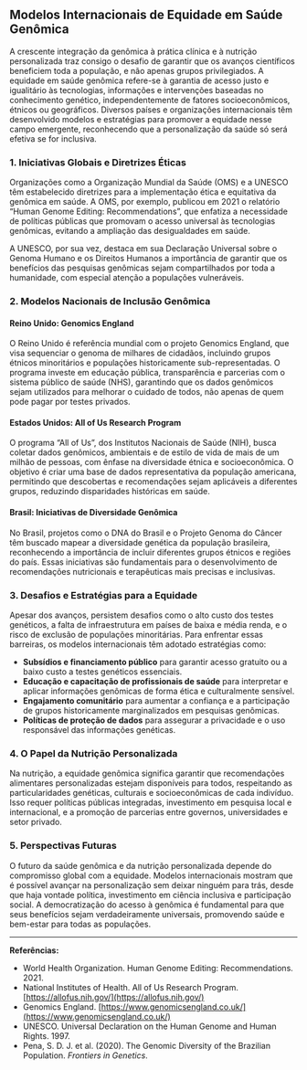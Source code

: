 
## Modelos Internacionais de Equidade em Saúde Genômica

A crescente integração da genômica à prática clínica e à nutrição personalizada traz consigo o desafio de garantir que os avanços científicos beneficiem toda a população, e não apenas grupos privilegiados. A equidade em saúde genômica refere-se à garantia de acesso justo e igualitário às tecnologias, informações e intervenções baseadas no conhecimento genético, independentemente de fatores socioeconômicos, étnicos ou geográficos. Diversos países e organizações internacionais têm desenvolvido modelos e estratégias para promover a equidade nesse campo emergente, reconhecendo que a personalização da saúde só será efetiva se for inclusiva.

### 1. **Iniciativas Globais e Diretrizes Éticas**

Organizações como a Organização Mundial da Saúde (OMS) e a UNESCO têm estabelecido diretrizes para a implementação ética e equitativa da genômica em saúde. A OMS, por exemplo, publicou em 2021 o relatório “Human Genome Editing: Recommendations”, que enfatiza a necessidade de políticas públicas que promovam o acesso universal às tecnologias genômicas, evitando a ampliação das desigualdades em saúde.

A UNESCO, por sua vez, destaca em sua Declaração Universal sobre o Genoma Humano e os Direitos Humanos a importância de garantir que os benefícios das pesquisas genômicas sejam compartilhados por toda a humanidade, com especial atenção a populações vulneráveis.

### 2. **Modelos Nacionais de Inclusão Genômica**

#### **Reino Unido: Genomics England**

O Reino Unido é referência mundial com o projeto Genomics England, que visa sequenciar o genoma de milhares de cidadãos, incluindo grupos étnicos minoritários e populações historicamente sub-representadas. O programa investe em educação pública, transparência e parcerias com o sistema público de saúde (NHS), garantindo que os dados genômicos sejam utilizados para melhorar o cuidado de todos, não apenas de quem pode pagar por testes privados.

#### **Estados Unidos: All of Us Research Program**

O programa “All of Us”, dos Institutos Nacionais de Saúde (NIH), busca coletar dados genômicos, ambientais e de estilo de vida de mais de um milhão de pessoas, com ênfase na diversidade étnica e socioeconômica. O objetivo é criar uma base de dados representativa da população americana, permitindo que descobertas e recomendações sejam aplicáveis a diferentes grupos, reduzindo disparidades históricas em saúde.

#### **Brasil: Iniciativas de Diversidade Genômica**

No Brasil, projetos como o DNA do Brasil e o Projeto Genoma do Câncer têm buscado mapear a diversidade genética da população brasileira, reconhecendo a importância de incluir diferentes grupos étnicos e regiões do país. Essas iniciativas são fundamentais para o desenvolvimento de recomendações nutricionais e terapêuticas mais precisas e inclusivas.

### 3. **Desafios e Estratégias para a Equidade**

Apesar dos avanços, persistem desafios como o alto custo dos testes genéticos, a falta de infraestrutura em países de baixa e média renda, e o risco de exclusão de populações minoritárias. Para enfrentar essas barreiras, os modelos internacionais têm adotado estratégias como:

- **Subsídios e financiamento público** para garantir acesso gratuito ou a baixo custo a testes genéticos essenciais.
- **Educação e capacitação de profissionais de saúde** para interpretar e aplicar informações genômicas de forma ética e culturalmente sensível.
- **Engajamento comunitário** para aumentar a confiança e a participação de grupos historicamente marginalizados em pesquisas genômicas.
- **Políticas de proteção de dados** para assegurar a privacidade e o uso responsável das informações genéticas.

### 4. **O Papel da Nutrição Personalizada**

Na nutrição, a equidade genômica significa garantir que recomendações alimentares personalizadas estejam disponíveis para todos, respeitando as particularidades genéticas, culturais e socioeconômicas de cada indivíduo. Isso requer políticas públicas integradas, investimento em pesquisa local e internacional, e a promoção de parcerias entre governos, universidades e setor privado.

### 5. **Perspectivas Futuras**

O futuro da saúde genômica e da nutrição personalizada depende do compromisso global com a equidade. Modelos internacionais mostram que é possível avançar na personalização sem deixar ninguém para trás, desde que haja vontade política, investimento em ciência inclusiva e participação social. A democratização do acesso à genômica é fundamental para que seus benefícios sejam verdadeiramente universais, promovendo saúde e bem-estar para todas as populações.

---

**Referências:**

- World Health Organization. Human Genome Editing: Recommendations. 2021.
- National Institutes of Health. All of Us Research Program. [https://allofus.nih.gov/](https://allofus.nih.gov/)
- Genomics England. [https://www.genomicsengland.co.uk/](https://www.genomicsengland.co.uk/)
- UNESCO. Universal Declaration on the Human Genome and Human Rights. 1997.
- Pena, S. D. J. et al. (2020). The Genomic Diversity of the Brazilian Population. *Frontiers in Genetics*.

```
